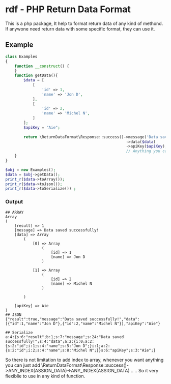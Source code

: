 # rdf - PHP Return Data Format 

This is a php package, It help to format return data of any kind of methond. If anywone need return data with some specific format, they can use it. 

## Example 
```php
class Examples
{
    function __construct() {
    }
    function getData(){
        $data = [
            [
                'id' => 1, 
                'name' => 'Jon D',            
            ],
            [
                'id' => 2, 
                'name' => 'Michel N',            
            ]
        ];
        $apiKey = "Aie"; 
        
        return \ReturnDataFormat\Response::success()->message('Data saved successfully!')
                                                     ->data($data)
                                                     ->apiKey($apiKey);
                                                     // Anything you can add here will be i
    }
}

$obj = new Examples();
$data = $obj->getData();
print_r($data->toArray()); 
print_r($data->toJson()); 
print_r($data->toSerialize()) ;
```
### Output 
```
## ARRAY
Array
(
    [result] => 1
    [message] => Data saved successfully!
    [data] => Array
        (
            [0] => Array
                (
                    [id] => 1
                    [name] => Jon D
                )

            [1] => Array
                (
                    [id] => 2
                    [name] => Michel N
                )

        )

    [apiKey] => Aie
)
## JSON
{"result":true,"message":"Data saved successfully!","data":[{"id":1,"name":"Jon D"},{"id":2,"name":"Michel N"}],"apiKey":"Aie"}

## Serialize 
a:4:{s:6:"result";b:1;s:7:"message";s:24:"Data saved successfully!";s:4:"data";a:2:{i:0;a:2:{s:2:"id";i:1;s:4:"name";s:5:"Jon D";}i:1;a:2:{s:2:"id";i:2;s:4:"name";s:8:"Michel N";}}s:6:"apiKey";s:3:"Aie";}
```

So there is not limitation to add index to array, whenever you want anything you can just add  \ReturnDataFormat\Response::success()->ANY_INDEX(ASSIGN_DATA)->ANY_INDEX(ASSIGN_DATA) .. .. So it very flexiblie to use in any kind of function. 






